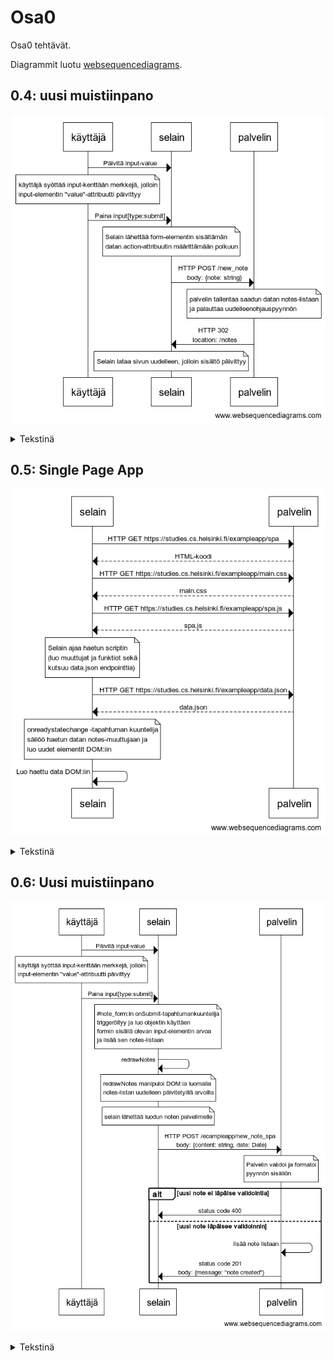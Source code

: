 # Osa0

Osa0 tehtävät.

Diagrammit luotu [websequencediagrams](https://www.websequencediagrams.com/).

## 0.4: uusi muistiinpano

![Task 0.4](./img/04.png)

<details>
<summary>Tekstinä</summary>

```sh
käyttäjä->selain: Päivitä input-value

note over käyttäjä:
käyttäjä syöttää input-kenttään merkkejä, jolloin
input-elementin "value"-attribuutti päivittyy
end note

käyttäjä->selain: Paina input[type:submit]

note over selain:
Selain lähettää form-elementin sisältämän
datan action-attribuutin määrittämään polkuun
end note

selain->palvelin: HTTP POST /new_note \n body: {note: string}

note over palvelin:
palvelin tallentaa saadun datan notes-listaan
ja palauttaa uudelleenohjauspyynnön
end note

palvelin->selain: HTTP 302 \n location: /notes

note over selain:
Selain lataa sivun uudelleen, jolloin sisältö päivittyy
end note
```

</details>

## 0.5: Single Page App

![Task 0.5](./img/05.png)

<details>
<summary>Tekstinä</summary>

```sh
selain->palvelin: HTTP GET https://studies.cs.helsinki.fi/exampleapp/spa
palvelin-->selain: HTML-koodi
selain->palvelin: HTTP GET https://studies.cs.helsinki.fi/exampleapp/main.css
palvelin-->selain: main.css
selain->palvelin: HTTP GET https://studies.cs.helsinki.fi/exampleapp/spa.js
palvelin-->selain: spa.js
note over selain
Selain ajaa haetun scriptin
(luo muuttujat ja funktiot sekä
kutsuu data.json endpointtia)
end note
selain->palvelin: HTTP GET https://studies.cs.helsinki.fi/exampleapp/data.json
palvelin-->selain: data.json
note over selain
onreadystatechange -tapahtuman kuuntelija
säilöö haetun datan notes-muuttujaan ja
luo uudet elementit DOM:iin
end note
selain->selain: Luo haettu data DOM:iin
```

</details>

## 0.6: Uusi muistiinpano

![Task 0.6](./img/06.png)

<details>
<summary>Tekstinä</summary>

```sh
käyttäjä->selain: Päivitä input-value

note over käyttäjä:
käyttäjä syöttää input-kenttään merkkejä, jolloin
input-elementin "value"-attribuutti päivittyy
end note

käyttäjä->selain: Paina input[type:submit]

note over selain:
\#note_form:in onSubmit-tapahtumankuuntelija
triggeröityy ja luo objektin käyttäen
formin sisällä olevan input-elementin arvoa
ja lisää sen notes-listaan
end note

selain->selain: redrawNotes

note over selain:
redrawNotes manipuloi DOM:ia luomalla
notes-listan uudelleen päivitetyillä arvoilla
end note

note over selain:
selain lähettää luodun noten palvelimelle
end note

selain->palvelin: HTTP POST /ecampleapp/new_note_spa \n body: {content: string, date: Date}

note over palvelin:
Palvelin validoi ja formatoi
pyynnön sisällön
end note

alt uusi note ei läpäise validointia
palvelin->selain: status code 400
else uusi note läpäisee validoinnin
palvelin->palvelin: lisää note listaan
palvelin->selain: status code 201 \n body: {message: "note created"}
end
```

</details>
